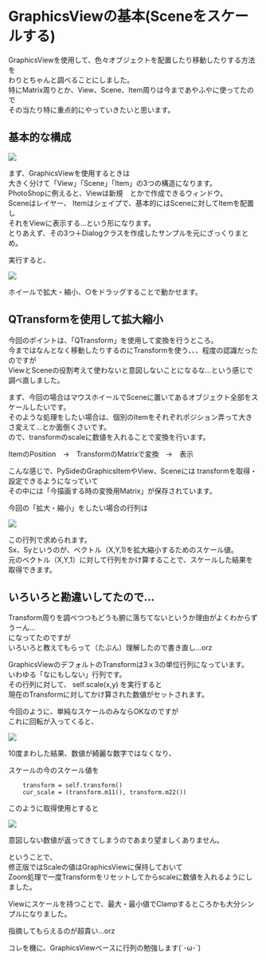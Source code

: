 # GraphicsViewの基本(Sceneをスケールする)

<!-- SUMMARY:GraphicsViewの基本(Sceneをスケールする)-->

GraphicsViewを使用して、色々オブジェクトを配置したり移動したりする方法を  
わりとちゃんと調べることにしました。  
特にMatrix周りとか、View、Scene、Item周りは今まであやふやに使ってたので  
その当たり特に重点的にやっていきたいと思います。

## 基本的な構成

![](https://gyazo.com/6d6bee54ab9c8d0fa4243438b5fb4352.png)

まず、GraphicsViewを使用するときは  
大きく分けて「View」「Scene」「Item」の3つの構造になります。  
PhotoShopに例えると、Viewは新規　とかで作成できるウィンドウ。  
Sceneはレイヤー、 Itemはシェイプで、基本的にはSceneに対してItemを配置し  
それをViewに表示する...という形になります。  
とりあえず、その3つ＋Dialogクラスを作成したサンプルを元にざっくりまとめ。

<script src="https://embed.cacher.io/83503b805863a944faf845c50b2c4faf2a5ffc40.js?a=c96d660f9a5afd75389879576678bc39"></script>

実行すると、

![](https://gyazo.com/467b0327752953f929ebc3e0ebfd707d.gif)

ホイールで拡大・縮小、○をドラッグすることで動かせます。

## QTransformを使用して拡大縮小

今回のポイントは、「QTransform」を使用して変換を行うところ。  
今まではなんとなく移動したりするのにTransformを使う、、、程度の認識だったのですが  
ViewとSceneの役割考えて使わないと意図しないことになるな...という感じで調べ直しました。  
  
まず、今回の場合はマウスホイールでSceneに置いてあるオブジェクト全部をスケールしたいです。  
そのような処理をしたい場合は、個別のItemをそれぞれポジション弄って大きさ変えて...とか面倒くさいです。  
ので、transformのscaleに数値を入れることで変換を行います。  
  
ItemのPosition　→　TransformのMatrixで変換　→　表示  
  
こんな感じで、PySideのGraphicsItemやView、Sceneには transformを取得・設定できるようになっていて  
その中には「今描画する時の変換用Matrix」が保存されています。  
  
今回の「拡大・縮小」をしたい場合の行列は

![](https://gyazo.com/e6815d68f718d155c3b864041baa7205.png)

この行列で求められます。  
Sx、Syというのが、ベクトル（X,Y,1)を拡大縮小するためのスケール値。  
元のベクトル（X,Y,1）に対して行列をかけ算することで、スケールした結果を取得できます。  
  
## いろいろと勘違いしてたので...

Transform周りを調べつつもどうも腑に落ちてないというか理由がよくわからずうーん...  
になってたのですが  
いろいろと教えてもらって（たぶん）理解したので書き直し...orz  
  
GraphicsViewのデフォルトのTransformは3ｘ3の単位行列になっています。  
いわゆる「なにもしない」行列です。  
その行列に対して、 self.scale(x,y) を実行すると  
現在のTransformに対してかけ算された数値がセットされます。  
  
今回のように、単純なスケールのみならOKなのですが  
これに回転が入ってくると、

![](https://gyazo.com/50a8f3fe59c00c82d7cb725a035d9ec6.png)

10度まわした結果、数値が綺麗な数字ではなくなり、  


スケールの今のスケール値を

```
    transform = self.transform()
    cur_scale = (transform.m11(), transform.m22())
```
このように取得使用とすると

![](https://gyazo.com/6196a8bad55610bcf832b2ccf5a27b51.png)

意図しない数値が返ってきてしまうのであまり望ましくありません。  
  
ということで、  
修正版ではScaleの値はGraphicsViewに保持しておいて  
Zoom処理で一度Transformをリセットしてからscaleに数値を入れるようにしました。  
  
Viewにスケールを持つことで、最大・最小値でClampするところかも大分シンプルになりました。  
  
指摘してもらえるのが超貴い...orz  
  
コレを機に、GraphicsViewベースに行列の勉強します(´･ω･`)